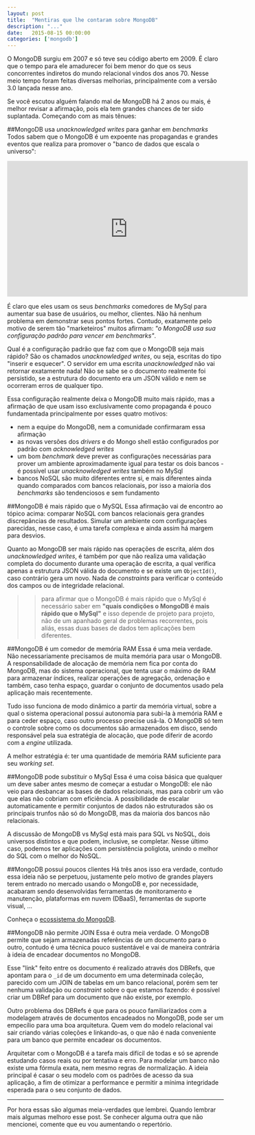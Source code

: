 ```yaml
---
layout: post
title:  "Mentiras que lhe contaram sobre MongoDB"
description: "..."
date:   2015-08-15 00:00:00
categories: ['mongodb']
---
```


O MongoDB surgiu em 2007 e só teve seu código aberto em 2009. É claro que o tempo para ele amadurecer foi bem menor do que os seus concorrentes indiretos do mundo relacional vindos dos anos 70. Nesse meio tempo foram feitas diversas melhorias, principalmente com a versão 3.0 lançada nesse ano.

Se você escutou alguém falando mal de MongoDB há 2 anos ou mais, é melhor revisar a afirmação, pois ela tem grandes chances de ter sido suplantada. Começando com as mais tênues:

##MongoDB usa *unacknowledged writes* para ganhar em *benchmarks*
Todos sabem que o MongoDB é um expoente nas propagandas e grandes eventos que realiza para promover o "banco de dados que escala o universo":

<iframe width="560" height="315" src="https://www.youtube.com/embed/3MNIrKlQp2E" frameborder="0" allowfullscreen></iframe>

É claro que eles usam os seus *benchmarks* comedores de MySql para aumentar sua base de usuários, ou melhor, clientes. Não há nenhum problema em demonstrar seus pontos fortes. Contudo, exatamente pelo motivo de serem tão "marketeiros" muitos afirmam: *"o MongoDB usa sua configuração padrão para vencer em benchmarks"*.

Qual é a configuração padrão que faz com que o MongoDB seja mais rápido? São os chamados *unacknowledged writes*, ou seja, escritas do tipo "inserir e esquecer". O servidor em uma escrita *unacknowledged* não vai retornar exatamente nada! Não se sabe se o documento realmente foi persistido, se a estrutura do documento era um JSON válido e nem se ocorreram erros de qualquer tipo.

Essa configuração realmente deixa o MongoDB muito mais rápido, mas a afirmação de que usam isso exclusivamente como propaganda é pouco fundamentada principalmente por esses quatro motivos:

* nem a equipe do MongoDB, nem a comunidade confirmaram essa afirmação
* as novas versões dos *drivers* e do Mongo shell estão configurados por padrão com *acknowledged writes*
* um bom *benchmark* deve prever as configurações necessárias para prover um ambiente aproximadamente igual para testar os dois bancos - é possível usar *unacknowledged writes* também no MySql
* bancos NoSQL são muito diferentes entre si, e mais diferentes ainda quando comparados com bancos relacionais, por isso a maioria dos *benchmarks* são tendenciosos e sem fundamento

##MongoDB é mais rápido que o MySQL
Essa afirmação vai de encontro ao tópico acima: comparar NoSQL com bancos relacionais gera grandes discrepâncias de resultados. Simular um ambiente com configurações parecidas, nesse caso, é uma tarefa complexa e ainda assim há margem para desvios.

Quanto ao MongoDB ser mais rápido nas operações de escrita, além dos *unacknowledged writes*, é também por que não realiza uma validação completa do documento durante uma operação de escrita, a qual verifica apenas a estrutura JSON válida do documento e se existe um `ObjectId()`, caso contrário gera um novo. Nada de *constraints* para verificar o conteúdo dos campos ou de integridade relacional.

>> para afirmar que o MongoDB é mais rápido que o MySql é necessário saber em
**"quais condições o MongoDB é mais rápido que o MySql"** e isso depende de projeto para projeto, não de um apanhado geral de problemas recorrentes, pois aliás, essas duas bases de dados tem aplicações bem diferentes.

##MongoDB é um comedor de memória RAM
Essa é uma meia verdade. Não necessariamente precisamos de muita memória para usar o MongoDB. A responsabilidade de alocação de memória nem fica por conta do MongoDB, mas do sistema operacional, que tenta usar o máximo de RAM para armazenar índices, realizar operações de agregação, ordenação e também, caso tenha espaço, guardar o conjunto de documentos usado pela aplicação mais recentemente.

Tudo isso funciona de modo dinâmico a partir da memória virtual, sobre a qual o sistema operacional possui autonomia para subi-la à memória RAM e para ceder espaço, caso outro processo precise usá-la. O MongoDB só tem o controle sobre como os documentos são armazenados em disco, sendo responsável pela sua estratégia de alocação, que pode diferir de acordo com a *engine* utilizada.

A melhor estratégia é: ter uma quantidade de memória RAM suficiente para seu *working set*.

##MongoDB pode substituir o MySql
Essa é uma coisa básica que qualquer um deve saber antes mesmo de começar a estudar o MongoDB: ele não veio para desbancar as bases de dados relacionais, mas para cobrir um vão que elas não cobriam com eficiência. A possibilidade de escalar automaticamente e permitir conjuntos de dados não estruturados são os principais trunfos não só do MongoDB, mas da maioria dos bancos não relacionais.

A discussão de MongoDB vs MySql está mais para SQL vs NoSQL, dois universos  distintos e que podem, inclusive, se completar. Nesse último caso, podemos ter aplicações com persistência poliglota, unindo o melhor do SQL com o melhor do NoSQL.

##MongoDB possui poucos clientes
Há três anos isso era verdade, contudo essa ideia não se perpetuou, justamente pelo motivo de grandes players terem entrado no mercado usando o MongoDB e, por necessidade, acabaram sendo desenvolvidas ferramentas de monitoramento e manutenção, plataformas em nuvem (DBaaS), ferramentas de suporte visual, ...

Conheça o [ecossistema do MongoDB](http://docs.mongodb.org/ecosystem/).

##MongoDB não permite JOIN
Essa é outra meia verdade. O MongoDB permite que sejam armazenadas referências de um documento para o outro, contudo é uma técnica pouco sustentável e vai de maneira contrária à ideia de encadear documentos no MongoDB.

Esse "link" feito entre os documento é realizado através dos DBRefs, que apontam para o `_id` de um documento em uma determinada coleção, parecido com um JOIN de tabelas em um banco relacional, porém sem ter nenhuma validação ou *constraint* sobre o que estamos fazendo: é possível criar um DBRef para um documento que não existe, por exemplo.

Outro problema dos DBRefs é que para os pouco familiarizados com a modelagem através de documentos encadeados no MongoDB, pode ser um empecílio para uma boa arquitetura. Quem vem do modelo relacional vai sair criando várias coleções e linkando-as, o que não é nada conveniente para um banco que permite encadear os documentos.

Arquitetar com o MongoDB é a tarefa mais difícil de todas e só se aprende estudando casos reais ou por tentativa e erro. Para modelar um banco não existe uma fórmula exata, nem mesmo regras de normalização. A ideia principal é casar o seu modelo com os padrões de acesso da sua aplicação, a fim de otimizar a performance e permitir a mínima integridade esperada para o seu conjunto de dados.

<hr/>

Por hora essas são algumas meia-verdades que lembrei. Quando lembrar mais algumas melhoro esse post. Se conhecer alguma outra que não mencionei, comente que eu vou aumentando o repertório.
